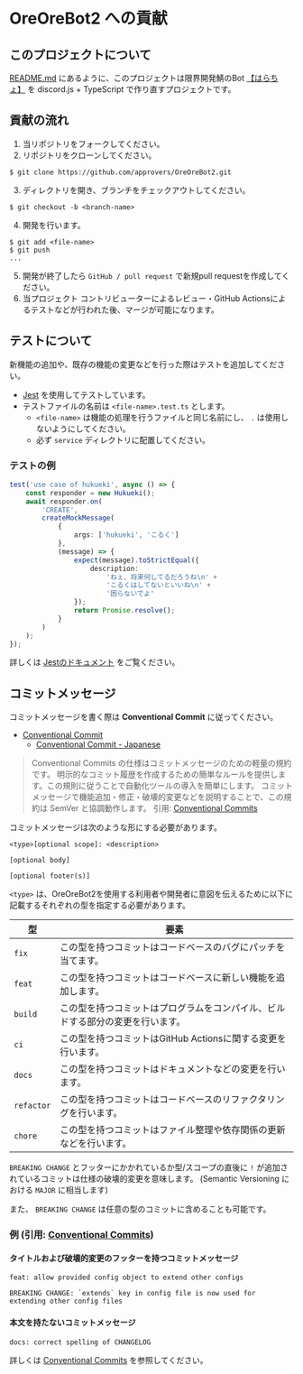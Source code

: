 # OreOreBot2 への貢献

## このプロジェクトについて

[README.md](./README.md) にあるように、このプロジェクトは限界開発鯖のBot [【はらちょ】](https://github.com/approvers/OreOreBot) を discord.js +
TypeScript で作り直すプロジェクトです。

## 貢献の流れ

1. 当リポジトリをフォークしてください。
2. リポジトリをクローンしてください。

```
$ git clone https://github.com/approvers/OreOreBot2.git
```

3. ディレクトリを開き、ブランチをチェックアウトしてください。

```
$ git checkout -b <branch-name>
```

4. 開発を行います。

```
$ git add <file-name>
$ git push
...
```

5. 開発が終了したら `GitHub / pull request` で新規pull requestを作成してください。
6. 当プロジェクト コントリビューターによるレビュー・GitHub Actionsによるテストなどが行われた後、マージが可能になります。

## テストについて

新機能の追加や、既存の機能の変更などを行った際はテストを追加してください。

* [Jest](https://jestjs.io/ja/) を使用してテストしています。
* テストファイルの名前は `<file-name>.test.ts` とします。
    * `<file-name>` は機能の処理を行うファイルと同じ名前にし、 `.` は使用しないようにしてください。
    * 必ず `service` ディレクトリに配置してください。

### テストの例

```typescript
test('use case of hukueki', async () => {
    const responder = new Hukueki();
    await responder.on(
        'CREATE',
        createMockMessage(
            {
                args: ['hukueki', 'こるく']
            },
            (message) => {
                expect(message).toStrictEqual({
                    description:
                        'ねぇ、将来何してるだろうね\n' +
                        'こるくはしてないといいね\n' +
                        '困らないでよ'
                });
                return Promise.resolve();
            }
        )
    );
});
```

詳しくは [Jestのドキュメント](https://jestjs.io/ja/docs) をご覧ください。

## コミットメッセージ

コミットメッセージを書く際は **Conventional Commit** に従ってください。

* [Conventional Commit](https://conventionalcommits.org/)
    * [Conventional Commit - Japanese](https://conventionalcommits.org/ja/)

> Conventional Commits の仕様はコミットメッセージのための軽量の規約です。 明示的なコミット履歴を作成するための簡単なルールを提供します。この規則に従うことで自動化ツールの導入を簡単にします。 コミットメッセージで機能追加・修正・破壊的変更などを説明することで、この規約は SemVer と協調動作します。
> 引用: [Conventional Commits](https://conventionalcommits.org/ja/)

コミットメッセージは次のような形にする必要があります。

```
<type>[optional scope]: <description>

[optional body]

[optional footer(s)]
```

`<type>` は、OreOreBot2を使用する利用者や開発者に意図を伝えるために以下に記載するそれぞれの型を指定する必要があります。

| 型          | 要素                                      |
|------------|-----------------------------------------|
| `fix`      | この型を持つコミットはコードベースのバグにパッチを当てます。          |
| `feat`     | この型を持つコミットはコードベースに新しい機能を追加します。          |
| `build`    | この型を持つコミットはプログラムをコンパイル、ビルドする部分の変更を行います。 |
| `ci`       | この型を持つコミットはGitHub Actionsに関する変更を行います。   |
| `docs`     | この型を持つコミットはドキュメントなどの変更を行います。            |  
| `refactor` | この型を持つコミットはコードベースのリファクタリングを行います。        |
| `chore`    | この型を持つコミットはファイル整理や依存関係の更新などを行います。       |

`BREAKING CHANGE` とフッターにかかれているか型/スコープの直後に `!` が追加されているコミットは仕様の破壊的変更を意味します。 (Semantic Versioning における `MAJOR` に相当します)

また、 `BREAKING CHANGE` は任意の型のコミットに含めることも可能です。

### 例 (引用: [Conventional Commits](https://conventionalcommits.org/ja))

#### タイトルおよび破壊的変更のフッターを持つコミットメッセージ

```
feat: allow provided config object to extend other configs

BREAKING CHANGE: `extends` key in config file is now used for extending other config files
```

#### 本文を持たないコミットメッセージ

```
docs: correct spelling of CHANGELOG
```

詳しくは [Conventional Commits](https://conventionalcommits.org/) を参照してください。


